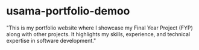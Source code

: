 # usama-portfolio-demoo
"This is my portfolio website where I showcase my Final Year Project (FYP) along with other projects. It highlights my skills, experience, and technical expertise in software development."
